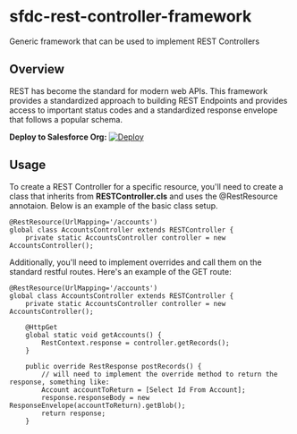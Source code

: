 # sfdc-rest-controller-framework
Generic framework that can be used to implement REST Controllers

## Overview

REST has become the standard for modern web APIs. This framework provides a standardized approach to building REST Endpoints and provides access to important status codes and a standardized response envelope that follows a popular schema.

**Deploy to Salesforce Org:**
[![Deploy](https://raw.githubusercontent.com/afawcett/githubsfdeploy/master/deploy.png)](https://githubsfdeploy.herokuapp.com/?owner=Maxscores&repo=sfdc-rest-controller-framework&ref=master)

## Usage

To create a REST Controller for a specific resource, you'll need to create a class that inherits from **RESTController.cls** and uses the @RestResource annotaion. Below is an example of the basic class setup.
```
@RestResource(UrlMapping='/accounts')
global class AccountsController extends RESTController {
    private static AccountsController controller = new AccountsController();
```
Additionally, you'll need to implement overrides and call them on the standard restful routes. Here's an example of the GET route:
```
@RestResource(UrlMapping='/accounts')
global class AccountsController extends RESTController {
    private static AccountsController controller = new AccountsController();
    
    @HttpGet
    global static void getAccounts() {
        RestContext.response = controller.getRecords();
    }
    
    public override RestResponse postRecords() {
        // will need to implement the override method to return the response, something like:
        Account accountToReturn = [Select Id From Account];
        response.responseBody = new ResponseEnvelope(accountToReturn).getBlob();
        return response;
    }
```
